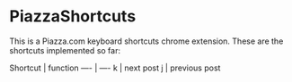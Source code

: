 # PiazzaShortcuts

This is a Piazza.com keyboard shortcuts chrome extension. These are the shortcuts implemented so far:


Shortcut | function
—- | —-
k | next post
j | previous post

